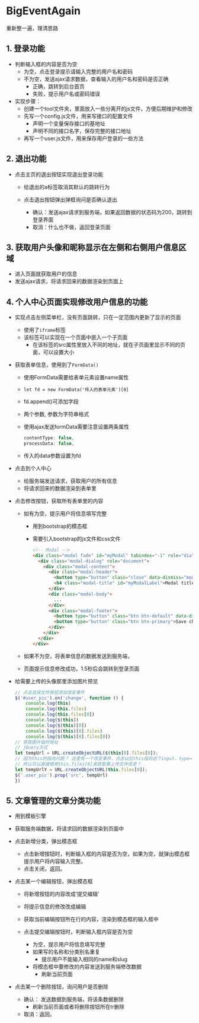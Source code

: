 # BigEventAgain
重新整一遍，理清思路

## 1. 登录功能

- 判断输入框的内容是否为空
  - 为空，点击登录提示请输入完整的用户名和密码
  - 不为空，发送ajax请求数据，查看输入的用户名和密码是否正确
    - 正确，跳转到后台首页
    - 失败，提示用户名或密码错误
- 实现步骤：
  - 创建一个tool文件夹，里面放入一些分离开的js文件，方便后期维护和修改
  - 先写一个config.js文件，用来写接口的配置文件
    - 声明一个变量保存接口的基地址
    - 声明不同的接口名字，保存完整的接口地址
  - 再写一个user.js文件，用来保存用户登录的一些方法

## 2. 退出功能

- 点击主页的退出按钮实现退出登录功能

  - 给退出的a标签取消其默认的跳转行为

  - 点击退出按钮弹出弹框询问是否确认退出
    - 确认：发送ajax请求到服务端，如果返回数据的状态码为200，跳转到登录界面
    - 取消：什么也不做，返回登录页面

## 3. 获取用户头像和昵称显示在左侧和右侧用户信息区域

- 进入页面就获取用户的信息
- 发送ajax请求，将请求回来的数据渲染到页面上

## 4. 个人中心页面实现修改用户信息的功能

- 实现点击左侧菜单栏，没有页面跳转，只在一定范围内更新了显示的页面
  - 使用了`iframe`标签
  - 该标签可以实现在一个页面中嵌入一个子页面
    - 在该标签的src属性里放入不同的地址，就在子页面里显示不同的页面，可以设置大小

- 获取表单信息，使用到了`FormData()`

  - 使用FormData需要给表单元素设置name属性
  - `let fd = new FormData('传入的表单元素')[0] `
  - fd.append()可添加字段
    
  - 两个参数, 参数为字符串格式
    
  - 使用ajax发送formData需要注意设置两条属性

    ```javascript
    contentType: false,
    processData: false,
    ```

  - 传入的data参数设置为fd

- 点击到个人中心

  - 给服务端发送请求，获取用户的所有信息
  - 将请求回来的数据渲染到表单里

- 点击修改按钮，获取所有表单里的内容

  - 如有为空，提示用户将信息填写完整

    - 用到bootstrap的模态框

    - 需要引入bootstrap的js文件和css文件

      ```html
      <!-- Modal -->
      <div class="modal fade" id="myModal" tabindex="-1" role="dialog" aria-labelledby="myModalLabel">
        <div class="modal-dialog" role="document">
          <div class="modal-content">
            <div class="modal-header">
              <button type="button" class="close" data-dismiss="modal" aria-label="Close"><span aria-hidden="true">&times;</span></button>
              <h4 class="modal-title" id="myModalLabel">Modal title</h4>
            </div>
            <div class="modal-body">
              ...
            </div>
            <div class="modal-footer">
              <button type="button" class="btn btn-default" data-dismiss="modal">Close</button>
              <button type="button" class="btn btn-primary">Save changes</button>
            </div>
          </div>
        </div>
      </div>
      ```

  - 如果不为空，将表单信息的数据发送到服务端，

  - 页面提示信息修改成功，1.5秒后会跳转到登录页面

- 给需要上传的头像那里添加图片预览

  ```javascript
  // 点击选择文件按钮添加改变事件
  $('#user_pic').on('change', function () {
      console.log(this)
      console.log(this.files)
      console.log(this.files[0])
      console.log($(this))
      console.log($(this)[0])
      console.log($(this)[0].files)
      console.log($(this)[0].files[0])
  // 获取图片临时地址
  // jQuery方式
  let tempUrl = URL.createObjectURL($(this[0].files[0]);
  // 因为this的指向问题？ 这里有一个改变事件，点击以后this指向这个input，type=file的标签
  // 所以可以直接使用this.files[0]来获取需上传文件信息？
  let tempUrlY = URL.createObjectURL(this.files[0]);
  $('.user_pic').prop('src', tempUrl)
  })
  ```

## 5. 文章管理的文章分类功能

- 用到模板引擎

- 获取服务端数据，将请求回的数据渲染到页面中

- 点击新增分类，弹出模态框

  - 点击新增按钮时，判断输入框的内容是否为空，如果为空，就弹出模态框提示用户将内容输入完整。
  - 点击关闭，返回。

- 点击某一个编辑按钮，弹出模态框

  - 将新增按钮的内容改成‘提交编辑’
  - 将提示信息的修改改成编辑

  - 获取当前编辑按钮所在行的内容，渲染到模态框的输入框中
  - 点击提交编辑按钮时，判断输入框内容是否为空
    - 为空，提示用户将信息填写完整
    - 如果写的名称和分类别名重复
      - 提示用户不能输入相同的name和slug
    - 将模态框中要修改的内容发送到服务端修改数据
      - 刷新当前页面

- 点击某一个删除按钮，询问用户是否删除

  - 确认： 发送数据到服务端，将该条数据删除
    - 刷新当前页面或者将删除按钮所在tr删除
  - 取消：返回。